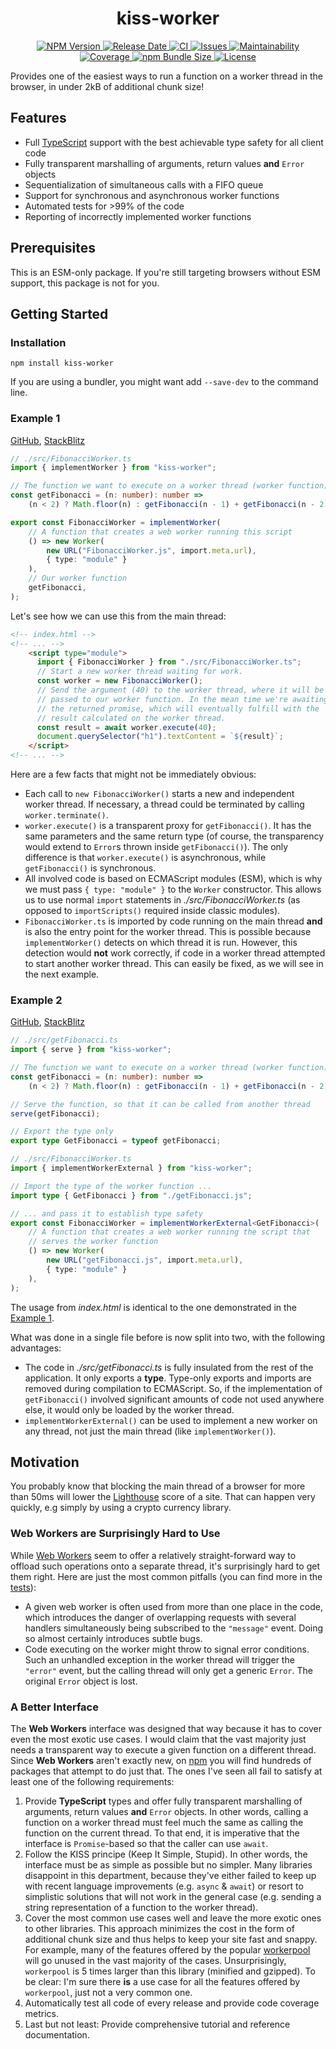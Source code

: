 <h1 align="center">
  kiss-worker
</h1>
<p align="center">
  <a href="https://www.npmjs.com/package/kiss-worker">
    <img src="https://img.shields.io/npm/v/kiss-worker" alt="NPM Version">
  </a>
  <a href="https://github.com/andreashuber69/kiss-worker/releases">
    <img src="https://img.shields.io/github/release-date/andreashuber69/kiss-worker.svg" alt="Release Date">
  </a>
  <a href="https://github.com/andreashuber69/kiss-worker/actions/workflows/ci.yml">
    <img src="https://github.com/andreashuber69/kiss-worker/actions/workflows/ci.yml/badge.svg" alt="CI">
  </a>
  <a href="https://github.com/andreashuber69/kiss-worker/issues">
    <img src="https://img.shields.io/github/issues-raw/andreashuber69/kiss-worker.svg" alt="Issues">
  </a>
  <a href="https://codeclimate.com/github/andreashuber69/kiss-worker/maintainability">
    <img src="https://api.codeclimate.com/v1/badges/f3afec1c547d0c33bf94/maintainability" alt="Maintainability">
  </a>
  <a href="https://coveralls.io/github/andreashuber69/kiss-worker?branch=develop">
    <img src="https://coveralls.io/repos/github/andreashuber69/kiss-worker/badge.svg?branch=develop" alt="Coverage">
  </a>
  <a href="https://www.npmjs.com/package/kiss-worker?activeTab=code">
    <img src="https://img.shields.io/bundlephobia/minzip/kiss-worker" alt="npm Bundle Size">
  </a>
  <a href="https://github.com/andreashuber69/kiss-worker/blob/develop/LICENSE">
    <img src="https://img.shields.io/github/license/andreashuber69/kiss-worker.svg" alt="License">
  </a>
</p>

Provides one of the easiest ways to run a function on a worker thread in the browser, in under 2kB of additional chunk
size!

## Features

- Full [TypeScript](https://typescriptlang.org) support with the best achievable type safety for all client code
- Fully transparent marshalling of arguments, return values **and** `Error` objects
- Sequentialization of simultaneous calls with a FIFO queue
- Support for synchronous and asynchronous worker functions
- Automated tests for >99% of the code
- Reporting of incorrectly implemented worker functions

## Prerequisites

This is an ESM-only package. If you're still targeting browsers without ESM support, this package is not for you.

## Getting Started

### Installation

`npm install kiss-worker`

If you are using a bundler, you might want add `--save-dev` to the command line.

### Example 1

[GitHub](https://github.com/andreashuber69/kiss-worker-demo1),
[StackBlitz](https://stackblitz.com/~/github.com/andreashuber69/kiss-worker-demo1)

```ts
// ./src/FibonacciWorker.ts
import { implementWorker } from "kiss-worker";

// The function we want to execute on a worker thread (worker function)
const getFibonacci = (n: number): number =>
    (n < 2) ? Math.floor(n) : getFibonacci(n - 1) + getFibonacci(n - 2);

export const FibonacciWorker = implementWorker(
    // A function that creates a web worker running this script
    () => new Worker(
        new URL("FibonacciWorker.js", import.meta.url),
        { type: "module" }
    ),
    // Our worker function
    getFibonacci,
);
```

Let's see how we can use this from the main thread:

```html
<!-- index.html -->
<!-- ... -->
    <script type="module">
      import { FibonacciWorker } from "./src/FibonacciWorker.ts";
      // Start a new worker thread waiting for work.
      const worker = new FibonacciWorker();
      // Send the argument (40) to the worker thread, where it will be
      // passed to our worker function. In the mean time we're awaiting
      // the returned promise, which will eventually fulfill with the
      // result calculated on the worker thread.
      const result = await worker.execute(40);
      document.querySelector("h1").textContent = `${result}`;
    </script>
<!-- ... -->
```

Here are a few facts that might not be immediately obvious:

- Each call to `new FibonacciWorker()` starts a new and independent worker thread. If necessary, a thread could be
  terminated by calling `worker.terminate()`.
- `worker.execute()` is a transparent proxy for `getFibonacci()`. It has the same parameters and the same return type
  (of course, the transparency would extend to `Error`s thrown inside `getFibonacci()`). The only difference is that
  `worker.execute()` is asynchronous, while `getFibonacci()` is synchronous.
- All involved code is based on ECMAScript modules (ESM), which is why we must pass `{ type: "module" }` to the `Worker`
  constructor. This allows us to use normal `import` statements in *./src/FibonacciWorker.ts* (as opposed to
  `importScripts()` required inside classic modules).
- `FibonacciWorker.ts` is imported by code running on the main thread **and** is also the entry point for the worker
  thread. This is possible because `implementWorker()` detects on which thread it is run. However, this detection would
  **not** work correctly, if code in a worker thread attempted to start another worker thread. This can easily be fixed,
  as we will see in the next example.

### Example 2

[GitHub](https://github.com/andreashuber69/kiss-worker-demo2),
[StackBlitz](https://stackblitz.com/~/github.com/andreashuber69/kiss-worker-demo2)

```ts
// ./src/getFibonacci.ts
import { serve } from "kiss-worker";

// The function we want to execute on a worker thread (worker function)
const getFibonacci = (n: number): number =>
    (n < 2) ? Math.floor(n) : getFibonacci(n - 1) + getFibonacci(n - 2);

// Serve the function, so that it can be called from another thread
serve(getFibonacci);

// Export the type only
export type GetFibonacci = typeof getFibonacci;
```

```ts
// ./src/FibonacciWorker.ts
import { implementWorkerExternal } from "kiss-worker";

// Import the type of the worker function ...
import type { GetFibonacci } from "./getFibonacci.js";

// ... and pass it to establish type safety
export const FibonacciWorker = implementWorkerExternal<GetFibonacci>(
    // A function that creates a web worker running the script that
    // serves the worker function
    () => new Worker(
        new URL("getFibonacci.js", import.meta.url),
        { type: "module" }
    ),
);
```

The usage from *index.html* is identical to the one demonstrated in the [Example 1](#example-1).

What was done in a single file before is now split into two, with the following advantages:

- The code in *./src/getFibonacci.ts* is fully insulated from the rest of the application. It only exports a **type**.
  Type-only exports and imports are removed during compilation to ECMAScript. So, if the implementation of
  `getFibonacci()` involved significant amounts of code not used anywhere else, it would only be loaded by the worker
  thread.
- `implementWorkerExternal()` can be used to implement a new worker on any thread, not just the main thread (like
   `implementWorker()`).

## Motivation

You probably know that blocking the main thread of a browser for more than 50ms will lower the
[Lighthouse](https://developer.chrome.com/docs/lighthouse/overview/) score of a site. That can happen very quickly,
e.g simply by using a crypto currency library.

### Web Workers are Surprisingly Hard to Use

While [Web Workers](https://developer.mozilla.org/en-US/docs/Web/API/Web_Workers_API) seem to offer a relatively
straight-forward way to offload such operations onto a separate thread, it's surprisingly hard to get them right. Here
are just the most common pitfalls (you can find more in the
[tests](https://github.com/andreashuber69/kiss-worker/blob/develop/src/implementWorker.spec.ts)):

- A given web worker is often used from more than one place in the code, which introduces the danger of overlapping
  requests with several handlers simultaneously being subscribed to the `"message"` event. Doing so almost
  certainly introduces subtle bugs.
- Code executing on the worker might throw to signal error conditions. Such an unhandled exception in the worker thread
  will trigger the `"error"` event, but the calling thread will only get a generic `Error`. The original `Error` object
  is lost.

### A Better Interface

The **Web Workers** interface was designed that way because it has to cover even the most exotic use cases. I would
claim that the vast majority just needs a transparent way to execute a given function on a different thread. Since
**Web Workers** aren't exactly new, on [npm](https://npmjs.com) you will find hundreds of packages that attempt to
do just that. The ones I've seen all fail to satisfy at least one of the following requirements:

1. Provide **TypeScript** types and offer fully transparent marshalling of arguments, return values **and** `Error`
   objects. In other words, calling a function on a worker thread must feel much the same as calling the function
   on the current thread. To that end, it is imperative that the interface is `Promise`-based so that the caller can
   use `await`.
2. Follow the KISS principe (Keep It Simple, Stupid). In other words, the interface must be as simple as possible but
   no simpler. Many libraries disappoint in this department, because they've either failed to keep up with recent
   language improvements (e.g. `async` & `await`) or resort to simplistic solutions that will not work in the general
   case (e.g. sending a string representation of a function to the worker thread).
3. Cover the most common use cases well and leave the more exotic ones to other libraries. This approach minimizes the
   cost in the form of additional chunk size and thus helps to keep your site fast and snappy. For example,
   many of the features offered by the popular [workerpool](https://www.npmjs.com/package/workerpool) will go unused in
   the vast majority of the cases. Unsurprisingly, `workerpool` is 5 times larger than this library (minified and
   gzipped). To be clear: I'm sure there **is** a use case for all the features offered by `workerpool`, just not a very
   common one.
4. Automatically test all code of every release and provide code coverage metrics.
5. Last but not least: Provide comprehensive tutorial and reference documentation.
